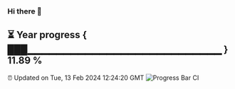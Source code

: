 ### Hi there 👋
⏳ Year progress { ███▁▁▁▁▁▁▁▁▁▁▁▁▁▁▁▁▁▁▁▁▁▁▁▁▁▁▁ } 11.89 %
---
⏰ Updated on Tue, 13 Feb 2024 12:24:20 GMT
![Progress Bar CI](https://github.com/liununu/liununu/workflows/Progress%20Bar%20CI/badge.svg)
